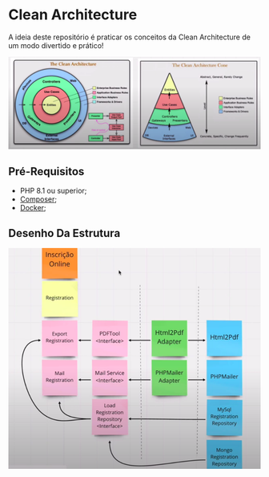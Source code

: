 # Clean Architecture

A ideia deste repositório é praticar os conceitos da Clean Architecture de um modo divertido e prático!

![Arquitetura App](./docs/theCleanArchitecture.png)

## Pré-Requisitos

- PHP 8.1 ou superior;
- [Composer](https://getcomposer.org);
- [Docker](https://www.docker.com);


## Desenho Da Estrutura

![Arquitetura App](./docs/codeStructure.png)


[//]: # (# Camadas e Decisões)

[//]: # ()
[//]: # (## Domain | Entities &#40;Camada Amarela&#41;)

[//]: # ()
[//]: # (Definição do autor:)

[//]: # ()
[//]: # (> As Entidades reúnem as **Regras Cruciais de Negócios** da empresa inteira. Uma entidade pode ser um objeto com métodos ou um conjunto de estruturas de dados e funções. Isso não importa, contanto que as entidades possam ser usadas por muitas aplicações diferentes na empresa e são os objetos de negócios da aplicação.)

[//]: # (>)

[//]: # (> Elas concentram as regras mais gerais e de nível mais alto. No mínimo, são propensas a mudar quando ocorrer alguma mudança externa. Por exemplo, você não gostaria que esses objetos fossem impactados por uma mudança na navegação de página ou na segurança. Nenhuma mudança operacional em qualquer aplicação específica deve influenciar a camada da entidade.)

[//]: # (>)

[//]: # (> *Fonte: Clean Architecture Book &#40;Página 204&#41;*)

[//]: # (Uma prática que utilizei aqui é que toda Entity deverá ter sua própria Factory, pois não se sabe como as entitdades podem ser criadas no futuro. As factories nos permite ter essa flexibilidade.)

[//]: # ()
[//]: # (Um exemplo prático pode ser visto no [BattleFactory]&#40;src/Battle/Domain/Factory/BattleFactory.php&#41;.)

[//]: # ()
[//]: # (## Use Cases &#40;Camada Vermelha&#41;)

[//]: # ()
[//]: # (Definição do autor:)

[//]: # ()
[//]: # (> O software da camada de casos de uso contém as **regras de negócio específicas** da aplicação. Ele reúne e implementa todos os casos de uso do sistema. Esses casos de uso orquestram o fluxo de dados para e a partir das entidades e orientam essas entidades na aplicação das Regras Cruciais de Negócios a fim de atingir os objetivos do caso de uso.)

[//]: # (>)

[//]: # (> Não queremos que as mudanças nessa camada afetem as entidades. Também não queremos que essa camada seja afetada por mudanças em externalidades como a base de dados, a UI ou qualquer framework comum. A camada de casos de uso deve ser isolada dessas preocupações. Contudo, esperamos que mudanças na operação da aplicação afetem os casos de uso e, portanto, o software dessa camada.)

[//]: # (>)

[//]: # (> *Fonte: Clean Architecture Book &#40;Página 204&#41;*)

[//]: # (Os use cases são separados por suas respectivas pastas e devem ter pelo menos 3 classes:)

[//]: # ()
[//]: # (- `UseCase.php`: classe principal onde será implementado o caso de uso;)

[//]: # (- `InputBoundary.php`: um [DTO]&#40;https://pt.wikipedia.org/wiki/Objeto_de_Transfer%C3%AAncia_de_Dados&#41; que representa os dados que serão passados para o caso de uso;)

[//]: # (- `OutputBoundary.php`: um [DTO]&#40;https://pt.wikipedia.org/wiki/Objeto_de_Transfer%C3%AAncia_de_Dados&#41; que representa os dados de saída que o caso de uso deverá retornar;)

[//]: # ()
[//]: # (Dentro dessa camada também terá os contratos necessários para que as camadas mais externas possam se comunicar com esta.)

[//]: # ()
[//]: # (## Adapters | Interface Adapters &#40;Camada Verde&#41;)

[//]: # ()
[//]: # (Definição do autor:)

[//]: # ()
[//]: # (> O software da camada de adaptadores de interface consiste em um conjunto de adaptadores que **convertem dados no formato que é mais conveniente para os casos de uso e entidades**, para o formato mais conveniente para algum agente externo como a base de dados ou a web.)

[//]: # (>)

[//]: # (>  Os apresentadores &#40;Presenters&#41;, visualizações e controladores &#40;Controllers&#41; pertencem à camada de adaptadores de interface. Os modelos provavelmente são apenas estruturas de dados transmitidas dos controladores para os casos de uso e, então, dos casos de uso para os apresentadores e visualizações.)

[//]: # (>)

[//]: # (> De maneira similar, os dados dessa camada são convertidos da forma mais conveniente para entidades e casos de uso para a forma mais conveniente para o framework de persistência em uso &#40;por exemplo, a base de dados&#41;.Nenhum código interno desse círculo deve saber nada sobre a base de dados.)

[//]: # (>)

[//]: # (> Fluxo do controle: ele começa no controlador &#40;Controller&#41;, passa pelo caso de uso &#40;Use Case&#41; e, então, acaba sendo executado no apresentador &#40;Presenter&#41;.)

[//]: # (>)

[//]: # (> *Fonte: Clean Architecture Book &#40;Página 205&#41;*)

[//]: # (Nessa camada estarão as implementações e adaptações necessárias para que a camada de Use Cases e Entities possam se comunicar com o mundo externo.)

[//]: # ()
[//]: # (## Infra | Frameworks and Drivers &#40;Camada Azul&#41;)

[//]: # ()
[//]: # (Definição do autor:)

[//]: # ()
[//]: # (> A camada mais externa e é geralmente composta de frameworks e ferramentas como a base de dados e o framework web. Em geral, você não programa muita coisa nessa camada além do código de associação que estabelece uma comunicação com o círculo interno seguinte.)

[//]: # (>)

[//]: # (> Todos os detalhes ficam na camada de frameworks e drivers. A web é um detalhe. A base de dados é um detalhe. Mantemos essas coisas do lado de fora, onde não podem fazer mal nenhum.)

[//]: # (>)

[//]: # (> *Fonte: Clean Architecture Book &#40;Página 205&#41;*)

[//]: # (Aqui terão as classes que farão acesso ao mundo externo: Frameworks, bibliotecas, UI, WEB, CLI e etc.)

[//]: # ()
[//]: # (## Referências e Links)

[//]: # ()
[//]: # (- [Introdução a Arquitetura de Software]&#40;https://blog.taller.net.br/introducao-a-arquitetura-de-software&#41;)

[//]: # (- [Clean Architecture I – Overview]&#40;https://blog.taller.net.br/clean-architecture-overview&#41;)

[//]: # (- [erandirjunior/vehicle-backend]&#40;https://github.com/erandirjunior/vehicle-backend&#41;)

[//]: # (- [erandirjunior/fortbrasil-backend]&#40;https://github.com/erandirjunior/fortbrasil-backend&#41;)

[//]: # (- [rmanguinho/clean-ranking-loader]&#40;https://github.com/rmanguinho/clean-ranking-loader&#41;)

[//]: # (- [In Clean Architecture, where to put validation logic?]&#40;https://ikenox.info/blog/where-to-put-validation-in-clean-architecture/#:~:text=Just%20as%20Clean%20Architecture%20splits,differrent%20depending%20on%20its%20context.&#41;)

[//]: # (- [REST, GraphQL, Clean Architecture e TypeScript com Rodrigo Manguinho // Live #69]&#40;https://www.youtube.com/watch?v=P0gpCCA8ZPs&#41;)



